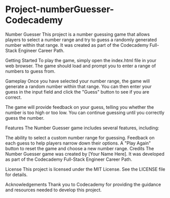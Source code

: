 # Project-numberGuesser-Codecademy

Number Guesser
This project is a number guessing game that allows players to select a number range and try to guess a randomly generated number within that range. It was created as part of the Codecademy Full-Stack Engineer Career Path.

Getting Started
To play the game, simply open the index.html file in your web browser. The game should load and prompt you to enter a range of numbers to guess from.

Gameplay
Once you have selected your number range, the game will generate a random number within that range. You can then enter your guess in the input field and click the "Guess" button to see if you are correct.

The game will provide feedback on your guess, telling you whether the number is too high or too low. You can continue guessing until you correctly guess the number.

Features
The Number Guesser game includes several features, including:

The ability to select a custom number range for guessing.
Feedback on each guess to help players narrow down their options.
A "Play Again" button to reset the game and choose a new number range.
Credits
The Number Guesser game was created by [Your Name Here]. It was developed as part of the Codecademy Full-Stack Engineer Career Path.

License
This project is licensed under the MIT License. See the LICENSE file for details.

Acknowledgements
Thank you to Codecademy for providing the guidance and resources needed to develop this project.
